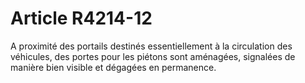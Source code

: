 # Article R4214-12

  
A proximité des portails destinés essentiellement à la circulation des véhicules, des portes pour les piétons sont aménagées, signalées de manière bien visible et dégagées en permanence.